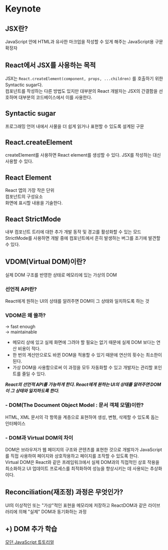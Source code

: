 # Keynote

## JSX란?

JavaScript 안에 HTML과 유사한 마크업을 작성할 수 있게 해주는 JavaScript용 구문 확장자

## React에서 JSX를 사용하는 목적

JSX는 `React.createElement(component, props, ...children)` 를 호출하기 위한 Syntactic sugar다.  
컴포넌트를 작성하는 다른 방법도 있지만 대부분의 React 개발자는 JSX의 간결함을 선호하며  대부분의 코드베이스에서 이를 사용한다.

## Syntactic sugar

프로그래밍 언어 내에서 사물을 더 쉽게 읽거나 표현할 수 있도록 설계된 구문

## React.createElement

createElement를 사용하면 React element를 생성할 수 있다. JSX를 작성하는 대신 사용할 수 있다.

## React Element

React 앱의 가장 작은 단위  
컴포넌트의 구성요소  
화면에 표시할 내용을 기술한다.  

## React StrictMode

내부 컴포넌트 트리에 대한 추가 개발 동작 및 경고를 활성화할 수 있는 모드  
StrictMode를 사용하면 개발 중에 컴포넌트에서 흔히 발생하는 버그를 조기에 발견할 수 있다.

## VDOM(Virtual DOM)이란?

실제 DOM 구조를 반영한 상태로 메모리에 있는 가상의 DOM  

### 선언적 API란?

React에게 원하는 UI의 상태를 알려주면 DOM이 그 상태와 일치하도록 하는 것

### VDOM은 왜 쓸까?

→ fast enough  
→ maintainable  

- 메모리 상에 있고 실제 화면에 그려야 할 필요는 없기 때문에 실제 DOM 보다는 연산 비용이 적다.  
- 한 번의 계산만으로도 바뀐 DOM을 적용할 수 있기 때문에 연산의 횟수는 최소한이 된다.  
- 가상 DOM을 사용함으로써 이 과정을 모두 자동화할 수 있고 개발자는 관리할 포인트를 줄일 수 있다.

**_React의 선언적 API를 가능하게 한다. React에게 원하는 UI의 상태를 알려주면 DOM이 그 상태와 일치하도록 한다._**

### - DOM(The Document Object Model : 문서 객체 모델)이란?

HTML, XML 문서의 각 항목을 계층으로 표현하여 생성, 변형, 삭제할 수 있도록 돕는 인터페이스

### - DOM과 Virtual DOM의 차이

DOM은 브라우저가 웹 페이지의 구조와 콘텐츠를 표현한 것으로 개발자가 JavaScript를 직접 사용하여 페이지와 상호작용하고 페이지를 조작할 수 있도록 한다.  
Virtual DOM은 React와 같은 프레임워크에서 실제 DOM과의 직접적인 상호 작용을 최소화하고 UI 업데이트 프로세스를 최적화하여 성능을 향상시키는 데 사용되는 추상화이다.

## Reconciliation(재조정) 과정은 무엇인가?

UI의 이상적인 또는 "가상"적인 표현을 메모리에 저장하고 ReactDOM과 같은 라이브러리에 의해 "실제" DOM과 동기화하는 과정

## +) DOM 추가 학습

[모던 JavaScript 튜토리얼](https://ko.javascript.info/
)
